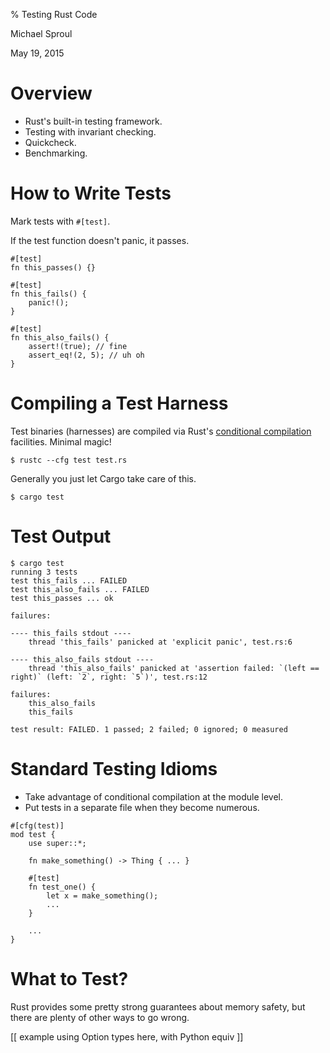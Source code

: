 % Testing Rust Code

Michael Sproul

May 19, 2015

# Overview

* Rust's built-in testing framework.
* Testing with invariant checking.
* Quickcheck.
* Benchmarking.

# How to Write Tests

Mark tests with `#[test]`.

If the test function doesn't panic, it passes.

```
#[test]
fn this_passes() {}

#[test]
fn this_fails() {
    panic!();
}

#[test]
fn this_also_fails() {
    assert!(true); // fine
    assert_eq!(2, 5); // uh oh
}
```

# Compiling a Test Harness

Test binaries (harnesses) are compiled via Rust's [conditional
compilation][cond-comp] facilities. Minimal magic!

```shell
$ rustc --cfg test test.rs
```

Generally you just let Cargo take care of this.

```
$ cargo test
```

# Test Output

```small
$ cargo test
running 3 tests
test this_fails ... FAILED
test this_also_fails ... FAILED
test this_passes ... ok

failures:

---- this_fails stdout ----
	thread 'this_fails' panicked at 'explicit panic', test.rs:6

---- this_also_fails stdout ----
	thread 'this_also_fails' panicked at 'assertion failed: `(left == right)` (left: `2`, right: `5`)', test.rs:12

failures:
    this_also_fails
    this_fails

test result: FAILED. 1 passed; 2 failed; 0 ignored; 0 measured
```

# Standard Testing Idioms

* Take advantage of conditional compilation at the module level.
* Put tests in a separate file when they become numerous.

```
#[cfg(test)]
mod test {
    use super::*;

    fn make_something() -> Thing { ... }

    #[test]
    fn test_one() {
        let x = make_something();
        ...
    }

    ...
}
```

# What to Test?

Rust provides some pretty strong guarantees about memory safety, but there are
plenty of other ways to go wrong.

[[ example using Option types here, with Python equiv ]]

[cond-comp]: http://doc.rust-lang.org/reference.html#conditional-compilation
